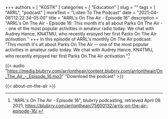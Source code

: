 +++
authors = [ "K0STK" ]
categories = [ "Education" ]
slug = ""
tags = [ "ARRL", "podcast" ]
moreText = "Listen To The Podcast"
date = "2021-04-08T12:22:34-05:00"
title = "ARRL's On The Air - Episode 16"
description = "ARRL's On The Air - Episode 16: This month it's all about Parks On The Air -- one of the most popular activities in amateur radio today. We chat with Audrey Hance, KN4TMU, who recently enjoyed her first Parks On The Air *activation.*"
+++
In this episode of ARRL's monthly On The Air podcast: "This month it's all about Parks On The Air -- one of the most popular activities in amateur radio today. We chat with Audrey Hance, KN4TMU, who recently enjoyed her first Parks On The Air *activation.*"[^1]

[^1]: "ARRL's On The Air - Episode 16", blubrry podcasting, retrieved April 08 2021, https://blubrry.com/arrlontheair/75600132/arrls-on-the-air-episode-16/.

<!--more-->

{{< audio "https://media.blubrry.com/arrlontheair/content.blubrry.com/arrlontheair/On_The_Air_-_Episode_16.mp3" "Download the podcast" >}}

{{< about-on-the-air >}}
